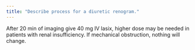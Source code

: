```yaml
---
title: "Describe process for a diuretic renogram."
---
```

After 20 min of imaging give 40 mg IV lasix, higher dose may be needed in patients with renal insufficiency. If mechanical obstruction, nothing will change.

